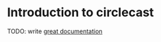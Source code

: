 # Introduction to circlecast

TODO: write [great documentation](http://jacobian.org/writing/what-to-write/)
